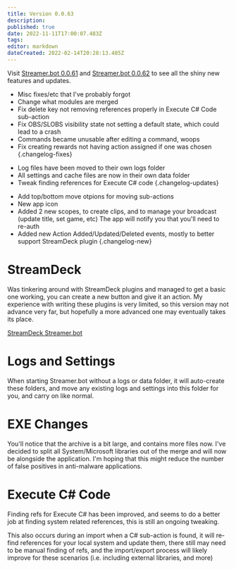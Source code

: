 ```yaml
---
title: Version 0.0.63
description: 
published: true
date: 2022-11-11T17:00:07.483Z
tags: 
editor: markdown
dateCreated: 2022-02-14T20:28:13.485Z
---
```


Visit [Streamer.bot 0.0.61](/Changelogs/Archives/Version-0061) and [Streamer.bot 0.0.62](/Changelogs/Archives/Version-0061) to see all the shiny new features and updates.

* Misc fixes/etc that I've probably forgot
* Change what modules are merged
* Fix delete key not removing references properly in Execute C# Code sub-action
* Fix OBS/SLOBS visibility state not setting a default state, which could lead to a crash
* Commands became unusable after editing a command, woops
* Fix creating rewards not having action assigned if one was chosen
{.changelog-fixes}

<span></span>

* Log files have been moved to their own logs folder
* All settings and cache files are now in their own data folder
* Tweak finding references for Execute C# code
{.changelog-updates}

<span></span>

* Add top/bottom move otpions for moving sub-actions
* New app icon
* Added 2 new scopes, to create clips, and to manage your broadcast (update title, set game, etc)  The app will notify you that you'll need to re-auth
* Added new Action Added/Updated/Deleted events, mostly to better support StreamDeck plugin
{.changelog-new}

# StreamDeck
Was tinkering around with StreamDeck plugins and managed to get a basic one working, you can create a new button and give it an action.  My experience with writing these plugins is very limited, so this version may not advance very far, but hopefully a more advanced one may eventually takes its place.

[StreamDeck Streamer.bot](https://github.com/nate1280/streamdeck-Streamer.bot)

# Logs and Settings
When starting Streamer.bot without a logs or data folder, it will auto-create these folders, and move any existing logs and settings into this folder for you, and carry on like normal.

# EXE Changes
You'll notice that the archive is a bit large, and contains more files now.  I've decided to split all System/Microsoft libraries out of the merge and will now be alongside the application.  I'm hoping that this might reduce the number of false positives in anti-malware applications.

# Execute C# Code
Finding refs for Execute C# has been improved, and seems to do a better job at finding system related references, this is still an ongoing tweaking.

This also occurs during an import when a C# sub-action is found, it will re-find references for your local system and update them, there still may need to be manual finding of refs, and the import/export process will likely improve for these scenarios (i.e. including external libraries, and more)